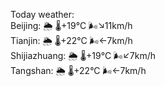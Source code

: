 Today weather:  
Beijing: 🌦 🌡️+19°C 🌬️↘11km/h  
Tianjin: 🌦 🌡️+22°C 🌬️←7km/h  
Shijiazhuang: 🌦 🌡️+19°C 🌬️↙7km/h  
Tangshan: 🌦 🌡️+22°C 🌬️←7km/h  
